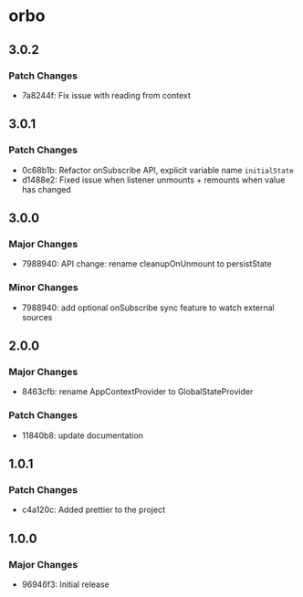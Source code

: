 # orbo

## 3.0.2

### Patch Changes

- 7a8244f: Fix issue with reading from context

## 3.0.1

### Patch Changes

- 0c68b1b: Refactor onSubscribe API, explicit variable name `initialState`
- d1488e2: Fixed issue when listener unmounts + remounts when value has changed

## 3.0.0

### Major Changes

- 7988940: API change: rename cleanupOnUnmount to persistState

### Minor Changes

- 7988940: add optional onSubscribe sync feature to watch external sources

## 2.0.0

### Major Changes

- 8463cfb: rename AppContextProvider to GlobalStateProvider

### Patch Changes

- 11840b8: update documentation

## 1.0.1

### Patch Changes

- c4a120c: Added prettier to the project

## 1.0.0

### Major Changes

- 96946f3: Initial release
